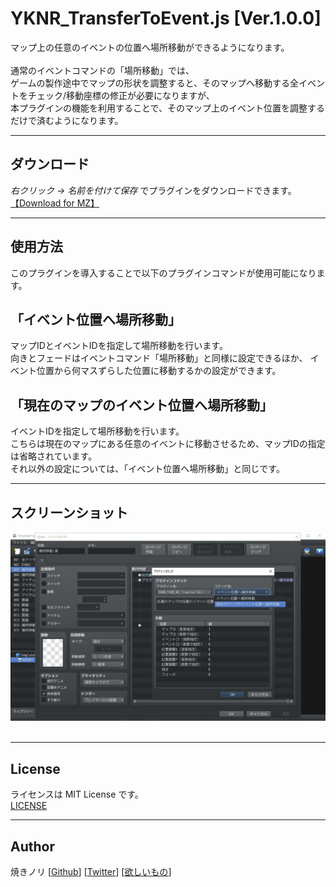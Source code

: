 # YKNR_TransferToEvent.js [Ver.1.0.0]
マップ上の任意のイベントの位置へ場所移動ができるようになります。<br><br>
通常のイベントコマンドの「場所移動」では、<br>
ゲームの製作途中でマップの形状を調整すると、そのマップへ移動する全イベントをチェック/移動座標の修正が必要になりますが、<br>
本プラグインの機能を利用することで、そのマップ上のイベント位置を調整するだけで済むようになります。

---

<!-- ここからURL一覧 -->
[LICENSE]: ./LICENSE
[【Download for MZ】]: https://raw.githubusercontent.com/Yakinori0424/RPGMakerMVPlugins/master/plugins/YKNR_TransferToEvent/YKNR_MZ_TransferToEvent.js
<!-- ここまでURL一覧 -->

## ダウンロード
*右クリック → 名前を付けて保存* でプラグインをダウンロードできます。  
[【Download for MZ】][]

---
## 使用方法
このプラグインを導入することで以下のプラグインコマンドが使用可能になります。

「イベント位置へ場所移動」
-
マップIDとイベントIDを指定して場所移動を行います。<br>
向きとフェードはイベントコマンド「場所移動」と同様に設定できるほか、
イベント位置から何マスずらした位置に移動するかの設定ができます。

「現在のマップのイベント位置へ場所移動」
-
イベントIDを指定して場所移動を行います。<br>
こちらは現在のマップにある任意のイベントに移動させるため、マップIDの指定は省略されています。<br>
それ以外の設定については、「イベント位置へ場所移動」と同じです。

---
## スクリーンショット
![](./res/YKNR_TransferToEvent_01.jpg)<br><br>

---
## License
ライセンスは MIT License です。  
[LICENSE][]

---
## Author
焼きノリ
[[Github](https://github.com/Yakinori0424/RPGMakerMVPlugins)]
[[Twitter](https://twitter.com/Noritake0424)]
[[欲しいもの](https://www.amazon.jp/hz/wishlist/ls/3HAY7QN91DUF2?ref_=wl_share)]

